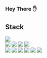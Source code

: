 ### Hey There ✋

## Stack


<img src="https://img.shields.io/badge/HTML-2F353B?style=for-the-badge&logo=html5&logoColor=white"/><br>
<img src="https://img.shields.io/badge/CSS-2F353B?style=for-the-badge&logo=css3&logoColor=white"/> <img src="https://img.shields.io/badge/SASS-2F353B?style=for-the-badge&logo=sass&logoColor=white"/> <img src="https://img.shields.io/badge/TAILWIND CSS-2F353B?style=for-the-badge&logo=Tailwind CSS&logoColor=white"/> <img src="https://img.shields.io/badge/STYLED COMPONENTS-2F353B?style=for-the-badge&logo=styled-components&logoColor=white"/><br>
<img src="https://img.shields.io/badge/JAVASCRIPT-2F353B?style=for-the-badge&logo=javascript&logoColor=white"/> <img src="https://img.shields.io/badge/TYPESCRIPT-2F353B?style=for-the-badge&logo=typescript&logoColor=white"/> <img src="https://img.shields.io/badge/REACT-2F353B?style=for-the-badge&logo=react&logoColor=white"/> <img src="https://img.shields.io/badge/REDUX-2F353B?style=for-the-badge&logo=redux&logoColor=white"/> <img src="https://img.shields.io/badge/MOBX-2F353B?style=for-the-badge&logo=mobx&logoColor=white"/> <img src="https://img.shields.io/badge/AXIOS-2F353B?style=for-the-badge&logo=axios&logoColor=white"/><br>
